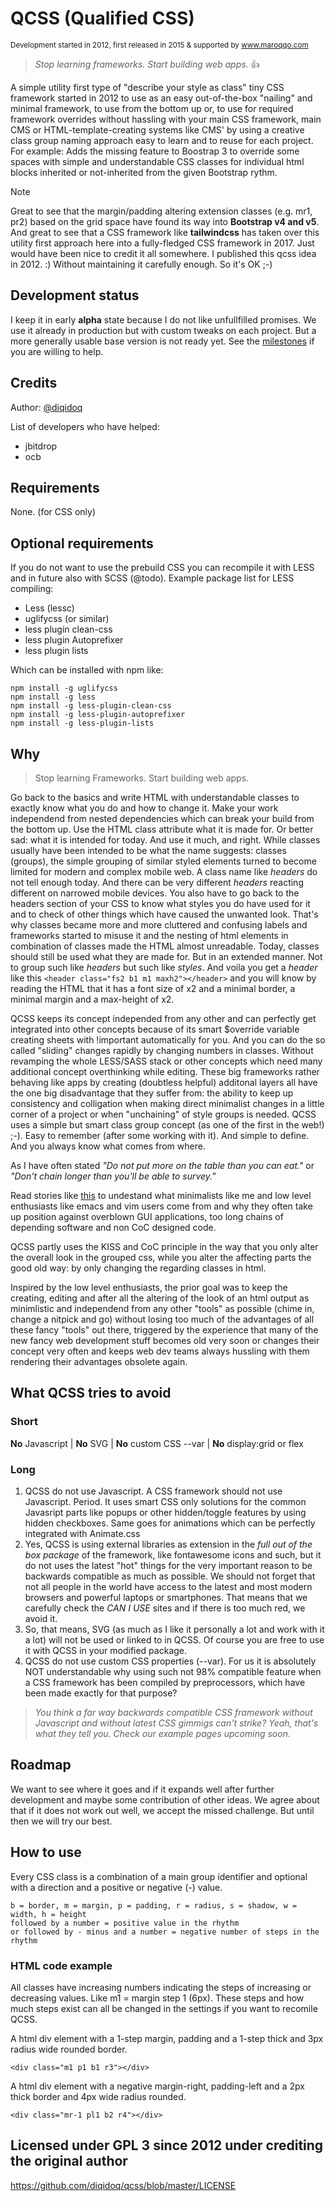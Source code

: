 # QCSS (Qualified CSS)
<sup> Development started in 2012, first released in 2015 & supported by www.maroqqo.com </sup>

 > _Stop learning frameworks. Start building web apps._ :+1:

A simple utility first type of "describe your style as class" tiny CSS framework started in 2012 to use as an easy out-of-the-box "nailing" and minimal framework, to use from the bottom up or, to use for required framework overrides without hassling with your main CSS framework, main CMS or HTML-template-creating systems like CMS' by using a creative class group naming approach easy to learn and to reuse for each project. For example: Adds the missing feature to Boostrap 3 to override some spaces with simple and understandable CSS classes for individual html blocks inherited or not-inherited from the given Bootstrap rythm.

> [!NOTE]
> Great to see that the margin/padding altering extension classes (e.g. mr1, pr2) based on the grid space have found its way into **Bootstrap v4 and v5**. And great to see that a CSS framework like **tailwindcss** has taken over this utility first approach here into a fully-fledged CSS framework in 2017. Just would have been nice to credit it all somewhere. I published this qcss idea in 2012. :) Without maintaining it carefully enough. So it's OK ;-)

Development status
------------------
I keep it in early **alpha** state because I do not like unfullfilled promises. We use it already in production but with custom tweaks on each project. But a more generally usable base version is not ready yet. See the [milestones](https://github.com/diqidoq/qcss/milestones) if you are willing to help.

Credits
-------
Author:  [@diqidoq](https://github.com/diqidoq)

List of developers who have helped:
 + jbitdrop
 + ocb

Requirements
------------
None. (for CSS only)

Optional requirements
---------------------
If you do not want to use the prebuild CSS you can recompile it with LESS and in future also with SCSS (@todo). Example package list for LESS compiling:

 + Less (lessc) 
 + uglifycss (or similar)
 + less plugin clean-css
 + less plugin Autoprefixer
 + less plugin lists

Which can be installed with npm like:

```
npm install -g uglifycss
npm install -g less
npm install -g less-plugin-clean-css
npm install -g less-plugin-autoprefixer
npm install -g less-plugin-lists
```

Why
---
 > Stop learning Frameworks. Start building web apps. 

Go back to the basics and write HTML with understandable classes to exactly know what you do and how to change it. Make your work independend from nested dependencies which can break your build from the bottom up. Use the HTML class attribute what it is made for. Or better sad: what it is intended for today. And use it much, and right. While classes usually have been intended to be what the name suggests: classes (groups), the simple grouping of similar styled elements turned to become limited for modern and complex mobile web. A class name like _headers_ do not tell enough today. And there can be very different _headers_ reacting different on narrowed mobile devices. You also have to go back to the headers section of your CSS to know what styles you do have used for it and to check of other things which have caused the unwanted look. That's why classes became more and more cluttered and confusing labels and frameworks started to misuse it and the nesting of html elements in combination of classes made the HTML almost unreadable. Today, classes should still be used what they are made for. But in an extended manner. Not to group such like _headers_ but such like _styles_. And voila you get a _header_ like this `<header class="fs2 b1 m1 maxh2"></header>` and you will know by reading the HTML that it has a font size of x2 and a minimal border, a minimal margin and a max-height of x2.

QCSS keeps its concept independed from any other and can perfectly get integrated into other concepts because of its smart $override variable creating sheets with !important automatically for you. And you can do the so called "sliding" changes rapidly by changing numbers in classes. Without revamping the whole LESS/SASS stack or other concepts which need many additional concept overthinking while editing. These big frameworks rather behaving like apps by creating (doubtless helpful) additonal layers all have the one big disadvantage that they suffer from: the ability to keep up consistency and colligation when making direct minimalist changes in a little corner of a project or when "unchaining" of style groups is needed. QCSS uses a simple but smart class group concept (as one of the first in the web!) ;-). Easy to remember (after some working with it). And simple to define. And you always know what comes from where. 

As I have often stated *"Do not put more on the table than you can eat."* or *"Don't chain longer than you'll be able to survey."*

Read stories like [this](https://qz.com/646467/how-one-programmer-broke-the-internet-by-deleting-a-tiny-piece-of-code/) to undestand what minimalists like me and low level enthusiasts like emacs and vim users come from and why they often take up position against overblown GUI applications, too long chains of depending software and non CoC designed code.

QCSS partly uses the KISS and CoC principle in the way that you only alter the overall look in the grouped css, while you alter the affecting parts the good old way: by only changing the regarding classes in html.

Inspired by the low level enthusiasts, the prior goal was to keep the creating, editing and after all the altering of the look of an html output as minimlistic and independend from any other "tools" as possible (chime in, change a nitpick and go) without losing too much of the advantages of all these fancy "tools" out there, triggered by the experience that many of the new fancy web development stuff becomes old very soon or changes their concept very often and keeps web dev teams always hussling with them rendering their advantages obsolete again.

What QCSS tries to avoid
------------------------

### Short
**No** Javascript | **No** SVG | **No** custom CSS --var | **No** display:grid or flex

### Long
1. QCSS do not use Javascript. A CSS framework should not use Javascript. Period. It uses smart CSS only solutions for the common Javasript parts like popups or other hidden/toggle features by using hidden checkboxes. Same goes for animations which can be perfectly integrated with Animate.css
2. Yes, QCSS is using external libraries as extension in the _full out of the box package_ of the framework, like fontawesome icons and such, but it do not uses the latest "hot" things for the very important reason to be backwards compatible as much as possible. We should not forget that not all people in the world have access to the latest and most modern browsers and powerful laptops or smartphones. That means that we carefully check the _CAN I USE_ sites and if there is too much red, we avoid it.
3. So, that means, SVG (as much as I like it personally a lot and work with it a lot) will not be used or linked to in QCSS. Of course you are free to use it with QCSS in your modified package.
4. QCSS do not use custom CSS properties (--var). For us it is absolutely NOT understandable why using such not 98% compatible feature when a CSS framework has been compiled by preprocessors, which have been made exactly for that purpose?

 > _You think a far way backwards compatible CSS framework without Javascript and without latest CSS gimmigs can't strike? Yeah, that's what they tell you. Check our example pages upcoming soon._

Roadmap
-------
We want to see where it goes and if it expands well after further development and maybe some contribution of other ideas. We agree about that if it does not work out well, we accept the missed challenge. But until then we will try our best.

How to use
----------
Every CSS class is a combination of a main group identifier and optional with a direction and a positive or negative (-) value.

    b = border, m = margin, p = padding, r = radius, s = shadow, w = width, h = height
    followed by a number = positive value in the rhythm
    or followed by - minus and a number = negative number of steps in the rhythm

### HTML code example

All classes have increasing numbers indicating the steps of increasing or decreasing values. Like m1 = margin step 1 (6px). These steps and how much steps exist can all be changed in the settings if you want to recomile QCSS.

A html div element with a 1-step margin, padding and a 1-step thick and 3px radius wide rounded border.

    <div class="m1 p1 b1 r3"></div>
 
A html div element with a negative margin-right, padding-left and a 2px thick border and 4px wide radius rounded.

    <div class="mr-1 pl1 b2 r4"></div>
 
Licensed under GPL 3 since 2012 under crediting the original author
---------------------------------------------------------------------

https://github.com/diqidoq/qcss/blob/master/LICENSE
